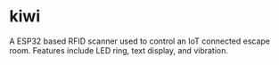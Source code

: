# kiwi
A ESP32 based RFID scanner used to control an IoT connected escape room. Features include LED ring, text display, and vibration.
